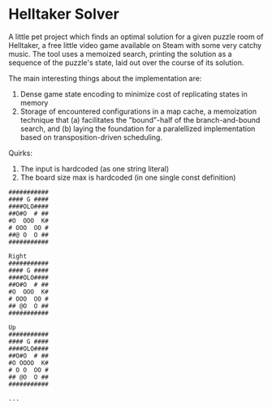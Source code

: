 # Helltaker Solver

A little pet project which finds an optimal solution for a given puzzle room of Helltaker, a free little video game available on Steam with some very catchy music. The tool uses a memoized search, printing the solution as a sequence of the puzzle's state, laid out over the course of its solution. 

The main interesting things about the implementation are:
1. Dense game state encoding to minimize cost of replicating states in memory
1. Storage of encountered configurations in a map cache, a memoization technique that (a) facilitates the "bound"-half of the branch-and-bound search, and (b) laying the foundation for a paralellized implementation based on transposition-driven scheduling.

Quirks:
1. The input is hardcoded (as one string literal)
1. The board size max is hardcoded (in one single const definition)

```took 56.1068ms
###########
#### G ####
####OLO####
##O#O  # ##
#O  OOO  K#
# OOO  OO #
##@ O  O ##
###########

Right
###########
#### G ####
####OLO####
##O#O  # ##
#O  OOO  K#
# OOO  OO #
## @O  O ##
###########

Up
###########
#### G ####
####OLO####
##O#O  # ##
#O OOOO  K#
# O O  OO #
## @O  O ##
###########

... 
```
